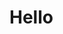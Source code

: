 <!DOCTYPE html>
<html lang="en">
    <head>
        <meta charset="UTF-8">
        <title>brenmalf | GDM | Arteveldehogeschool</title>
    </head>
    <body>
        <h1>Hello</h1>
    </body>
</html>
